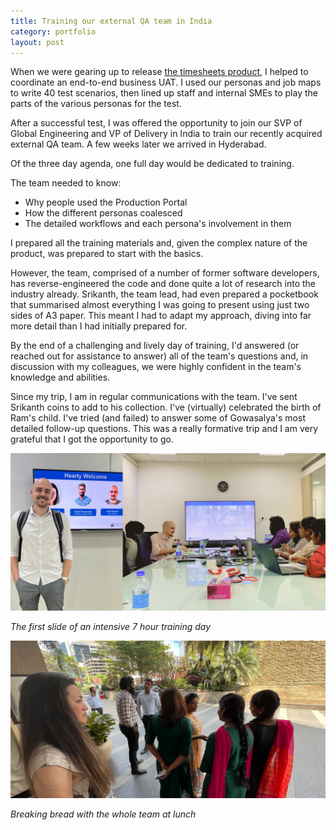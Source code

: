 ```yaml
---
title: Training our external QA team in India
category: portfolio
layout: post
---
```


When we were gearing up to release [the timesheets product](/work/ep-timesheets), I helped to coordinate an end-to-end business UAT. I used our personas and job maps to write 40 test scenarios, then lined up staff and internal SMEs to play the parts of the various personas for the test. 

After a successful test, I was offered the opportunity to join our SVP of Global Engineering and VP of Delivery in India to train our recently acquired external QA team. A few weeks later we arrived in Hyderabad. 

Of the three day agenda, one full day would be dedicated to training. 

The team needed to know: 

* Why people used the Production Portal
* How the different personas coalesced
* The detailed workflows and each persona's involvement in them

I prepared all the training materials and, given the complex nature of the product, was prepared to start with the basics.

However, the team, comprised of a number of former software developers, has reverse-engineered the code and done quite a lot of research into the industry already. Srikanth, the team lead, had even prepared a pocketbook that summarised almost everything I was going to present using just two sides of A3 paper. This meant I had to adapt my approach, diving into far more detail than I had initially prepared for. 

By the end of a challenging and lively day of training, I'd answered (or reached out for assistance to answer) all of the team's questions and, in discussion with my colleagues, we were highly confident in the team's knowledge and abilities. 

Since my trip, I am in regular communications with the team. I've sent Srikanth coins to add to his collection. I've (virtually) celebrated the birth of Ram's child. I've tried (and failed) to answer some of Gowasalya's most detailed follow-up questions. This was a really formative trip and I am very grateful that I got the opportunity to go.

![Training the team](/assets/images/india--training.png)

_The first slide of an intensive 7 hour training day_

![Breaking bread with a team lunch](/assets/images/india--team-lunch.png)

_Breaking bread with the whole team at lunch_